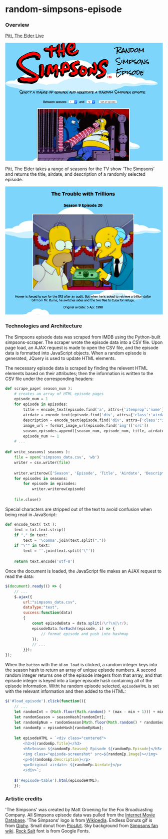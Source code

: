 # random-simpsons-episode

### Overview

[Pitt, The Elder Live](http://www.davidanderson.nyc/random-simpsons-episode)

![screenshot](./assets/screenshot1.png)

Pitt, The Elder takes a range of seasons for the TV show 'The Simpsons' and returns the title, airdate, and description of a randomly selected episode. 

![screenshot2](./assets/screenshot2.png)

### Technologies and Architecture

The Simpsons episode data was scraped from IMDB using the Python-built simpsons-scraper. The scraper wrote the episode data into a CSV file. Upon page load, an AJAX request is made to open the CSV file, and the episode data is formatted into JavaScript objects. When a random episode is generated, JQuery is used to update HTML elements. 

The necessary episode data is scraped by finding the relevent HTML elements based on their attributes; then the information is written to the CSV file under the corresponding headers: 

```python
def scrape_page( season_num ):
    # creates an array of HTML episode pages
    episode_num = 1
    for episode in episodes:
        title = encode_text(episode.find('a', attrs={'itemprop':'name'}))
        airdate = encode_text(episode.find('div', attrs={'class':'airdate'}))
        description = encode_text(episode.find('div', attrs={'class':"item_description"}))
        image_url = format_image_url(episode.find('img')['src'])
        season_episodes.append([season_num, episode_num, title, airdate, description, image_url])
        episode_num += 1
    # ...

def write_seasons( seasons ):
    file = open('simpsons_data.csv', 'wb')
    writer = csv.writer(file)

    writer.writerow(['Season', 'Episode', 'Title', 'Airdate', 'Description', 'Image'])
    for episodes in seasons:
        for episode in episodes:
            writer.writerow(episode)
    
    file.close()
```

Special characters are stripped out of the text to avoid confusion when being read in JavaScript: 

```python
def encode_text( txt ):
    text = txt.text.strip()
    if "," in text:
        text = '\comma'.join(text.split(","))
    if "\"" in text:
        text = ''.join(text.split('\"'))
    
    return text.encode('utf-8')
```

Once the document is loaded, the JavaScript file makes an AJAX request to read the data: 

```javascript
$(document).ready(() => {
    // ...
    $.ajax({
        url:"simpsons_data.csv",
        dataType:"text",
        success:function(data)
        {
            const episodeData = data.split(/\r?\n|\r/);
            episodeData.forEach((episode, i) => {
                // format episode and push into hashmap
            });
            // ... 
        }});
}); 
```

When the `button` with the id `on_load` is clicked, a random integer keys into the season hash to return an array of unique episode numbers. A second random integer returns one of the episode integers from that array, and that episode integer is keyed into a larger episode hash containing all of the episode information. Witht he random episode selected, `episodeHTML` is set with the relevant information and then added to the HTML:

```javascript
$('#load_episode').click(function(){
    // ...
    let randomInt = (Math.floor(Math.random() * (max - min + 1))) + min;
    let randomSeason = seasonHash[randomInt];
    let randomEpNum = randomSeason[Math.floor(Math.random() * randomSeason.length)];
    let randomEp = episodeHash[randomEpNum];

    let episodeHTML = `<div class="centered">
        <h3>${randomEp.Title}</h3>
        <h5>Season ${randomEp.Season} Episode ${randomEp.Episode}</h5>
        <img class="episode-screenshot" src=${randomEp.Image}></img>
        <p>${randomEp.Description}</p>
        <p>Original airdate: ${randomEp.Airdate}</p>
        </div>`;
    
    $('#episode-table').html(episodeHTML);
    });
```

### Artistic credits

'The Simpsons' was created by Matt Groening for the Fox Broadcasting Company. All Simpsons episode data was pulled from the [Internet Movie Database](https://www.imdb.com/). 'The Simpsons' logo is from [Wikipedia](https://commons.wikimedia.org/wiki/File:Logo_The_Simpsons.svg). Endless Donuts gif is from [Giphy](https://giphy.com/gifs/loop-the-simpsons-eating-3u1bKI2ve3G3S). Small donut from [PicsArt](https://picsart.com/i/sticker-dona-delicious-pink-simpsons-donuts-strawberry-yomi-291448903009211). Sky background from [Simpsons fan wiki](https://simpsons.fandom.com/f). [Rock Salt](https://fonts.google.com/specimen/Rock+Salt) font is from Google Fonts. 
